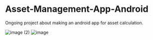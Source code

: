 # Asset-Management-App-Android
Ongoing project about making an android app for asset calculation. 


![image (2)](https://github.com/user-attachments/assets/98675c97-16ea-4cc4-a000-9944f2e8da36)
![image](https://github.com/user-attachments/assets/e8a9566f-efba-46c1-ba65-d5b639497730)
